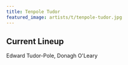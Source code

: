 ```yaml
---
title: Tenpole Tudor
featured_image: artists/t/tenpole-tudor.jpg
---
```

## Current Lineup

Edward Tudor-Pole, Donagh O'Leary


